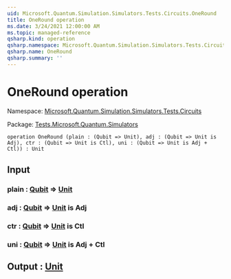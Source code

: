 ```yaml
---
uid: Microsoft.Quantum.Simulation.Simulators.Tests.Circuits.OneRound
title: OneRound operation
ms.date: 3/24/2021 12:00:00 AM
ms.topic: managed-reference
qsharp.kind: operation
qsharp.namespace: Microsoft.Quantum.Simulation.Simulators.Tests.Circuits
qsharp.name: OneRound
qsharp.summary: ''
---
```


# OneRound operation

Namespace: [Microsoft.Quantum.Simulation.Simulators.Tests.Circuits](xref:Microsoft.Quantum.Simulation.Simulators.Tests.Circuits)

Package: [Tests.Microsoft.Quantum.Simulators](https://nuget.org/packages/Tests.Microsoft.Quantum.Simulators)




```qsharp
operation OneRound (plain : (Qubit => Unit), adj : (Qubit => Unit is Adj), ctr : (Qubit => Unit is Ctl), uni : (Qubit => Unit is Adj + Ctl)) : Unit
```


## Input

### plain : [Qubit](xref:microsoft.quantum.lang-ref.qubit) => [Unit](xref:microsoft.quantum.lang-ref.unit) 




### adj : [Qubit](xref:microsoft.quantum.lang-ref.qubit) => [Unit](xref:microsoft.quantum.lang-ref.unit)  is Adj




### ctr : [Qubit](xref:microsoft.quantum.lang-ref.qubit) => [Unit](xref:microsoft.quantum.lang-ref.unit)  is Ctl




### uni : [Qubit](xref:microsoft.quantum.lang-ref.qubit) => [Unit](xref:microsoft.quantum.lang-ref.unit)  is Adj + Ctl





## Output : [Unit](xref:microsoft.quantum.lang-ref.unit)

